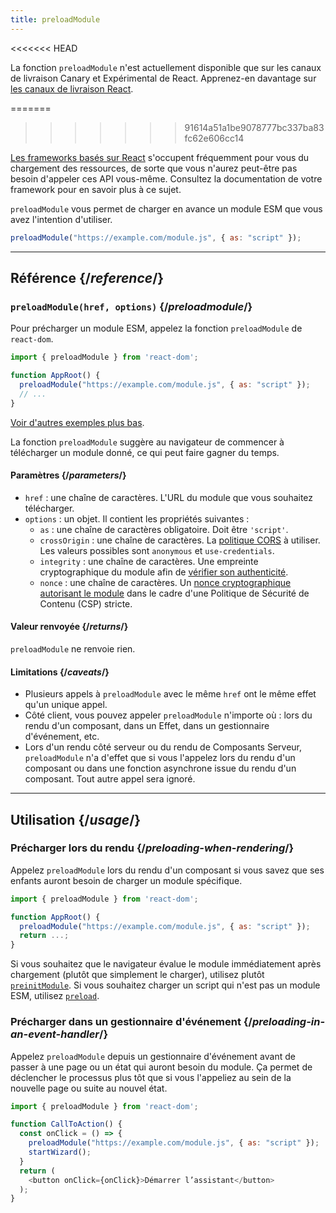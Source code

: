 ```yaml
---
title: preloadModule
---
```


<<<<<<< HEAD
<Canary>

La fonction `preloadModule` n'est actuellement disponible que sur les canaux de livraison Canary et Expérimental de React. Apprenez-en davantage sur [les canaux de livraison React](/community/versioning-policy#all-release-channels).

</Canary>

=======
>>>>>>> 91614a51a1be9078777bc337ba83fc62e606cc14
<Note>

[Les frameworks basés sur React](/learn/start-a-new-react-project) s'occupent fréquemment pour vous du chargement des ressources, de sorte que vous n'aurez peut-être pas besoin d'appeler ces API vous-même.  Consultez la documentation de votre framework pour en savoir plus à ce sujet.

</Note>

<Intro>

`preloadModule` vous permet de charger en avance un module ESM que vous avez l'intention d'utiliser.

```js
preloadModule("https://example.com/module.js", { as: "script" });
```

</Intro>

<InlineToc />

---

## Référence {/*reference*/}

### `preloadModule(href, options)` {/*preloadmodule*/}

Pour précharger un module ESM, appelez la fonction `preloadModule` de `react-dom`.

```js
import { preloadModule } from 'react-dom';

function AppRoot() {
  preloadModule("https://example.com/module.js", { as: "script" });
  // ...
}

```

[Voir d'autres exemples plus bas](#usage).

La fonction `preloadModule` suggère au navigateur de commencer à télécharger un module donné, ce qui peut faire gagner du temps.

#### Paramètres {/*parameters*/}

* `href` : une chaîne de caractères. L'URL du module que vous souhaitez télécharger.
* `options` : un objet. Il contient les propriétés suivantes :
  *  `as` : une chaîne de caractères obligatoire. Doit être `'script'`.
  *  `crossOrigin` : une chaîne de caractères. La [politique CORS](https://developer.mozilla.org/fr/docs/Web/HTML/Attributes/crossorigin) à utiliser. Les valeurs possibles sont `anonymous` et `use-credentials`.
  * `integrity` : une chaîne de caractères. Une empreinte cryptographique du module afin de [vérifier son authenticité](https://developer.mozilla.org/fr/docs/Web/Security/Subresource_Integrity).
  * `nonce` : une chaîne de caractères. Un [nonce cryptographique autorisant le module](https://developer.mozilla.org/fr/docs/Web/HTML/Global_attributes/nonce) dans le cadre d'une Politique de Sécurité de Contenu (CSP) stricte.

#### Valeur renvoyée {/*returns*/}

`preloadModule` ne renvoie rien.

#### Limitations {/*caveats*/}

* Plusieurs appels à `preloadModule` avec le même `href` ont le même effet qu'un unique appel.
* Côté client, vous pouvez appeler `preloadModule` n'importe où : lors du rendu d'un composant, dans un Effet, dans un gestionnaire d'événement, etc.
* Lors d'un rendu côté serveur ou du rendu de Composants Serveur, `preloadModule` n'a d'effet que si vous l'appelez lors du rendu d'un composant ou dans une fonction asynchrone issue du rendu d'un composant.  Tout autre appel sera ignoré.

---

## Utilisation {/*usage*/}

### Précharger lors du rendu {/*preloading-when-rendering*/}

Appelez `preloadModule` lors du rendu d'un composant si vous savez que ses enfants auront besoin de charger un module spécifique.

```js
import { preloadModule } from 'react-dom';

function AppRoot() {
  preloadModule("https://example.com/module.js", { as: "script" });
  return ...;
}
```

Si vous souhaitez que le navigateur évalue le module immédiatement après chargement (plutôt que simplement le charger), utilisez plutôt [`preinitModule`](/reference/react-dom/preinitModule). Si vous souhaitez charger un script qui n'est pas un module ESM, utilisez [`preload`](/reference/react-dom/preload).

### Précharger dans un gestionnaire d'événement {/*preloading-in-an-event-handler*/}

Appelez `preloadModule` depuis un gestionnaire d'événement avant de passer à une page ou un état qui auront besoin du module.  Ça permet de déclencher le processus plus tôt que si vous l'appeliez au sein de la nouvelle page ou suite au nouvel état.

```js
import { preloadModule } from 'react-dom';

function CallToAction() {
  const onClick = () => {
    preloadModule("https://example.com/module.js", { as: "script" });
    startWizard();
  }
  return (
    <button onClick={onClick}>Démarrer l’assistant</button>
  );
}
```
